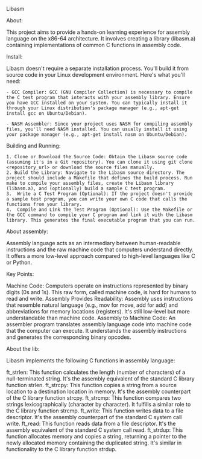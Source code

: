 Libasm

About:

This project aims to provide a hands-on learning experience for assembly language on the x86-64 architecture. It involves creating a library (libasm.a) containing implementations of common C functions in assembly code.

Install:

Libasm doesn't require a separate installation process. You'll build it from source code in your Linux development environment. Here's what you'll need:

    - GCC Compiler: GCC (GNU Compiler Collection) is necessary to compile the C test program that interacts with your assembly library. Ensure you have GCC installed on your system. You can typically install it through your Linux distribution's package manager (e.g., apt-get install gcc on Ubuntu/Debian).

    - NASM Assembler: Since your project uses NASM for compiling assembly files, you'll need NASM installed. You can usually install it using your package manager (e.g., apt-get install nasm on Ubuntu/Debian).

Building and Running:

    1. Clone or Download the Source Code: Obtain the Libasm source code (assuming it's in a Git repository). You can clone it using git clone <repository_url> or download the source files manually.
    2. Build the Library: Navigate to the Libasm source directory. The project should include a Makefile that defines the build process. Run make to compile your assembly files, create the Libasm library (libasm.a), and (optionally) build a sample C test program.
    3.  Write a C Test Program (Optional): If the project doesn't provide a sample test program, you can write your own C code that calls the functions from your library.
    4.  Compile and Link the Test Program (Optional): Use the Makefile or the GCC command to compile your C program and link it with the Libasm library. This generates the final executable program that you can run.


About assembly:

Assembly language acts as an intermediary between human-readable instructions and the raw machine code that computers understand directly. It offers a more low-level approach compared to high-level languages like C or Python.

Key Points:

Machine Code: Computers operate on instructions represented by binary digits (0s and 1s). This raw form, called machine code, is hard for humans to read and write.
Assembly Provides Readability: Assembly uses instructions that resemble natural language (e.g., mov for move, add for add) and abbreviations for memory locations (registers). It's still low-level but more understandable than machine code.
Assembly to Machine Code: An assembler program translates assembly language code into machine code that the computer can execute. It understands the assembly instructions and generates the corresponding binary opcodes.

About the lib: 

Libasm implements the following C functions in assembly language:

ft_strlen: This function calculates the length (number of characters) of a null-terminated string. It's the assembly equivalent of the standard C library function strlen.
ft_strcpy: This function copies a string from a source location to a destination location in memory. It's the assembly counterpart of the C library function strcpy.
ft_strcmp: This function compares two strings lexicographically (character by character). It fulfills a similar role to the C library function strcmp.
ft_write: This function writes data to a file descriptor. It's the assembly counterpart of the standard C system call write.
ft_read: This function reads data from a file descriptor. It's the assembly equivalent of the standard C system call read.
ft_strdup: This function allocates memory and copies a string, returning a pointer to the newly allocated memory containing the duplicated string. It's similar in functionality to the C library function strdup.